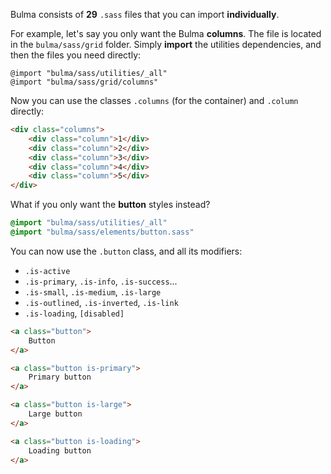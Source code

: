 Bulma consists of **29** `.sass` files that you can import **individually**.

For example, let's say you only want the Bulma **columns**. 
The file is located in the `bulma/sass/grid` folder. 
Simply **import** the utilities dependencies, and then the files you need directly:

```
@import "bulma/sass/utilities/_all"
@import "bulma/sass/grid/columns"
```

Now you can use the classes `.columns` (for the container) and `.column` directly:

```html
<div class="columns">
    <div class="column">1</div>
    <div class="column">2</div>
    <div class="column">3</div>
    <div class="column">4</div>
    <div class="column">5</div>
</div>
```

What if you only want the **button** styles instead?

```sass
@import "bulma/sass/utilities/_all"
@import "bulma/sass/elements/button.sass"
```

You can now use the `.button` class, and all its modifiers:

- `.is-active`
- `.is-primary`, `.is-info`, `.is-success`...
- `.is-small`, `.is-medium`, `.is-large`
- `.is-outlined`, `.is-inverted`, `.is-link`
- `.is-loading`, `[disabled]`

```html
<a class="button">
    Button
</a>

<a class="button is-primary">
    Primary button
</a>

<a class="button is-large">
    Large button
</a>

<a class="button is-loading">
    Loading button
</a>
```
